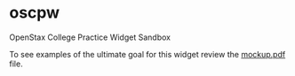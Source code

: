 oscpw
=====

OpenStax College Practice Widget Sandbox

To see examples of the ultimate goal for this widget review the [mockup.pdf]("https://github.com/lml/oscpw/raw/master/mockup.pdf") file.